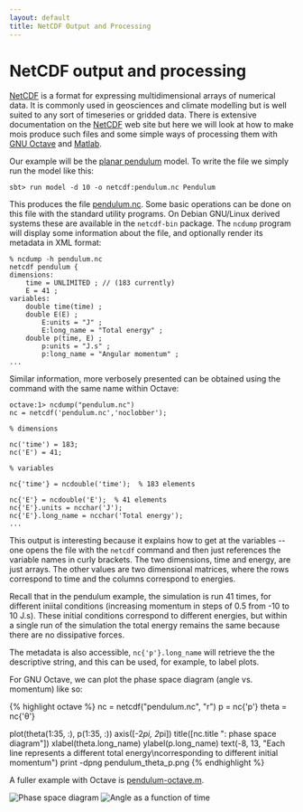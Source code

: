 ```yaml
---
layout: default
title: NetCDF Output and Processing
---
```


NetCDF output and processing
============================

[NetCDF] is a format for expressing multidimensional arrays of
numerical data. It is commonly used in geosciences and climate
modelling but is well suited to any sort of timeseries or gridded
data. There is extensive documentation on the [NetCDF] web site but
here we will look at how to make mois produce such files and some
simple ways of processing them with [GNU Octave] and [Matlab].

Our example will be the [planar pendulum] model. To write the file we
simply run the model like this:

~~~~~
sbt> run model -d 10 -o netcdf:pendulum.nc Pendulum
~~~~~

This produces the file [pendulum.nc](pendulum.nc). Some basic
operations can be done on this file with the standard utility
programs. On Debian GNU/Linux derived systems these are available in
the `netcdf-bin` package. The `ncdump` program will display some
information about the file, and optionally render its metadata in XML
format: 

~~~~
% ncdump -h pendulum.nc
netcdf pendulum {
dimensions:
	time = UNLIMITED ; // (183 currently)
	E = 41 ;
variables:
	double time(time) ;
	double E(E) ;
		E:units = "J" ;
		E:long_name = "Total energy" ;
	double p(time, E) ;
		p:units = "J.s" ;
		p:long_name = "Angular momentum" ;
...
~~~~~

Similar information, more verbosely presented can be obtained using
the command with the same name within Octave:

~~~~~
octave:1> ncdump("pendulum.nc")
nc = netcdf('pendulum.nc','noclobber');

% dimensions

nc('time') = 183;
nc('E') = 41;

% variables

nc{'time'} = ncdouble('time');  % 183 elements 

nc{'E'} = ncdouble('E');  % 41 elements 
nc{'E'}.units = ncchar('J');
nc{'E'}.long_name = ncchar('Total energy');
...
~~~~~

This output is interesting because it explains how to get at the
variables -- one opens the file with the `netcdf` command and then
just references the variable names in curly brackets. The two
dimensions, time and energy, are just arrays. The other values are two
dimensional matrices, where the rows correspond to time and the
columns correspond to energies.

Recall that in the pendulum example, the simulation is run 41 times,
for different iniital conditions (increasing momentum in steps of 0.5
from -10 to 10 J.s). These initial conditions correspond to different
energies, but within a single run of the simulation the total energy
remains the same because there are no dissipative forces. 

The metadata is also accessible, `nc{'p'}.long_name` will retrieve the
the descriptive string, and this can be used, for example, to label
plots.

For GNU Octave, we can plot the phase space diagram (angle
vs. momentum) like so:

{% highlight octave %}
nc = netcdf("pendulum.nc", "r")
p = nc{'p'}
theta = nc{'θ'}

plot(theta(1:35, :), p(1:35, :))
axis([-2*pi, 2*pi])
title([nc.title ": phase space diagram"])
xlabel(theta.long_name)
ylabel(p.long_name)
text(-8, 13, "Each line represents a different total energy\ncorresponding to different initial momentum")
print -dpng pendulum_theta_p.png
{% endhighlight %}

A fuller example with Octave is
[pendulum-octave.m](pendulum-octave.m).

![Phase space diagram](pendulum_theta_p.png)
![Angle as a function of time](pendulum_theta_time.png)

[NetCDF]: http://www.unidata.ucar.edu/netcdf
[GNU Octave]: https://gnu.org/software/octave/
[Matlab]: http://www.mathworks.co.uk/products/matlab/
[planar pendulum]: ../pendulum
